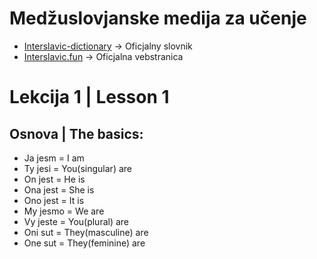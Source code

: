 # Medžuslovjanske medija za učenje

- [Interslavic-dictionary](https://interslavic-dictionary.com/) -> Oficjalny slovnik
- [Interslavic.fun](https://interslavic.fun/) -> Oficjalna vebstranica 

# Lekcija 1 | Lesson 1

## Osnova | The basics:

- Ja jesm = I am
- Ty jesi = You(singular) are
- On jest = He is
- Ona jest = She is
- Ono jest = It is
- My jesmo = We are
- Vy jeste = You(plural) are
- Oni sut = They(masculine) are
- One sut = They(feminine) are